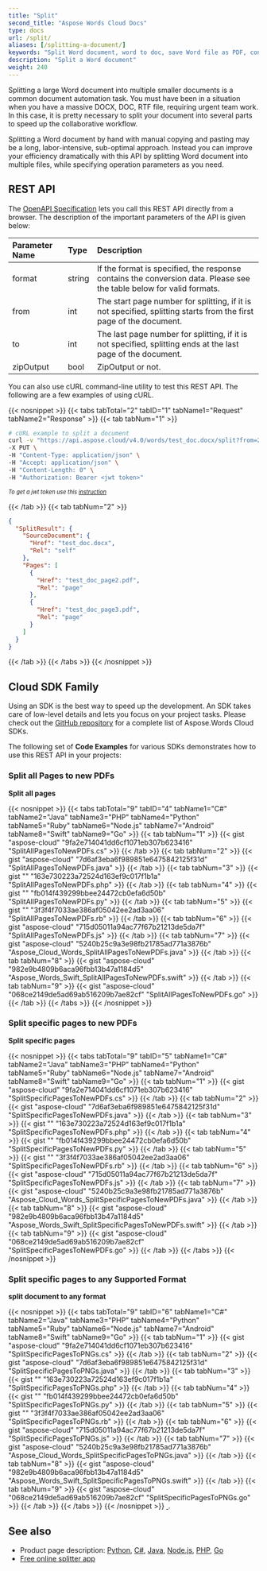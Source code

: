 ```yaml
---
title: "Split"
second_title: "Aspose Words Cloud Docs"
type: docs
url: /split/
aliases: [/splitting-a-document/]
keywords: "Split Word document, word to doc, save Word file as PDF, convert Word document to HTML, DOC to HTML, PDF to Word, TIFF file"
description: "Split a Word document"
weight: 240
---
```


Splitting a large Word document into multiple smaller documents is a common document automation task. You must have been in a situation when you have a massive DOCX, DOC, RTF file, requiring urgent team work. In this case, it is pretty necessary to split your document into several parts to speed up the collaborative workflow.

Splitting a Word document by hand with manual copying and pasting may be a long, labor-intensive, sub-optimal approach. Instead you can improve your efficiency dramatically with this API by splitting Word document into multiple files, while specifying operation parameters as you need.

## REST API

The [OpenAPI Specification](https://apireference.aspose.cloud/words/#/Split/SplitDocument) lets you call this REST API directly from a browser. The description of the important parameters of the API is given below:

|Parameter Name|Type|Description|
| :- | :- | :- |
|format|string|If the format is specified, the response contains the conversion data. Please see the table below for valid formats.|
|from|int|The start page number for splitting, if it is not specified, splitting starts from the first page of the document.|
|to|int|The last page number for splitting, if it is not specified, splitting ends at the last page of the document.|
|zipOutput|bool|ZipOutput or not.|

You can also use cURL command-line utility to test this REST API. The following are a few examples of using cURL.

{{< nosnippet >}}
{{< tabs tabTotal="2" tabID="1" tabName1="Request" tabName2="Response" >}}
{{< tab tabNum="1" >}}

```bash
# cURL example to split a document
curl -v "https://api.aspose.cloud/v4.0/words/test_doc.docx/split?from=2&to=3&format=pdf" \
-X PUT \
-H "Content-Type: application/json" \
-H "Accept: application/json" \
-H "Content-Length: 0" \
-H "Authorization: Bearer <jwt token>"
```

<p style="margin:0;font-size:80%;font-style:italic">To get a jwt token use this <a href="/words/getting-started/available-sdks/#curl">instruction</a></p>

{{< /tab >}}
{{< tab tabNum="2" >}}

```json
{
  "SplitResult": {
    "SourceDocument": {
      "Href": "test_doc.docx",
      "Rel": "self"
    },
    "Pages": [
      {
        "Href": "test_doc_page2.pdf",
        "Rel": "page"
      },
      {
        "Href": "test_doc_page3.pdf",
        "Rel": "page"
      }
    ]
  }
}
```

{{< /tab >}}
{{< /tabs >}}
{{< /nosnippet >}}

## Cloud SDK Family

Using an SDK is the best way to speed up the development. An SDK takes care of low-level details and lets you focus on your project tasks. Please check out the [GitHub repository](https://github.com/aspose-words-cloud) for a complete list of Aspose.Words Cloud SDKs.

The following set of **Code Examples** for various SDKs demonstrates how to use this REST API in your projects:

### Split all Pages to new PDFs

**Split all pages**

{{< nosnippet >}}
{{< tabs tabTotal="9" tabID="4" tabName1="C#" tabName2="Java" tabName3="PHP" tabName4="Python" tabName5="Ruby" tabName6="Node.js" tabName7="Android" tabName8="Swift" tabName9="Go" >}}
{{< tab tabNum="1" >}}
{{< gist "aspose-cloud" "9fa2e714041dd6cf1071eb307b623416" "SplitAllPagesToNewPDFs.cs" >}}
{{< /tab >}}
{{< tab tabNum="2" >}}
{{< gist "aspose-cloud" "7d6af3eba6f989851e6475842125f31d" "SplitAllPagesToNewPDFs.java" >}}
{{< /tab >}}
{{< tab tabNum="3" >}}
{{< gist "" "163e730223a72524d163ef9c017f1b1a" "SplitAllPagesToNewPDFs.php" >}}
{{< /tab >}}
{{< tab tabNum="4" >}}
{{< gist "" "fb014f439299bbee24472cb0efa6d50b" "SplitAllPagesToNewPDFs.py" >}}
{{< /tab >}}
{{< tab tabNum="5" >}}
{{< gist "" "3f3f4f7033ae386af05042ee2ad3aa06" "SplitAllPagesToNewPDFs.rb" >}}
{{< /tab >}}
{{< tab tabNum="6" >}}
{{< gist "aspose-cloud" "715d05011a94ac77f67b21213de5da7f" "SplitAllPagesToNewPDFs.js" >}}
{{< /tab >}}
{{< tab tabNum="7" >}}
{{< gist "aspose-cloud" "5240b25c9a3e98fb21785ad771a3876b" "Aspose_Cloud_Words_SplitAllPagesToNewPDFs.java" >}}
{{< /tab >}}
{{< tab tabNum="8" >}}
{{< gist "aspose-cloud" "982e9b4809b6aca96fbb13b47a1184d5" "Aspose_Words_Swift_SplitAllPagesToNewPDFs.swift" >}}
{{< /tab >}}
{{< tab tabNum="9" >}}
{{< gist "aspose-cloud" "068ce2149de5ad69ab516209b7ae82cf" "SplitAllPagesToNewPDFs.go" >}}
{{< /tab >}}
{{< /tabs >}}
{{< /nosnippet >}}
### Split specific pages to new PDFs

**Split specific pages**

{{< nosnippet >}}
{{< tabs tabTotal="9" tabID="5" tabName1="C#" tabName2="Java" tabName3="PHP" tabName4="Python" tabName5="Ruby" tabName6="Node.js" tabName7="Android" tabName8="Swift" tabName9="Go" >}}
{{< tab tabNum="1" >}}
{{< gist "aspose-cloud" "9fa2e714041dd6cf1071eb307b623416" "SplitSpecificPagesToNewPDFs.cs" >}}
{{< /tab >}}
{{< tab tabNum="2" >}}
{{< gist "aspose-cloud" "7d6af3eba6f989851e6475842125f31d" "SplitSpecificPagesToNewPDFs.java" >}}
{{< /tab >}}
{{< tab tabNum="3" >}}
{{< gist "" "163e730223a72524d163ef9c017f1b1a" "SplitSpecificPagesToNewPDFs.php" >}}
{{< /tab >}}
{{< tab tabNum="4" >}}
{{< gist "" "fb014f439299bbee24472cb0efa6d50b" "SplitSpecificPagesToNewPDFs.py" >}}
{{< /tab >}}
{{< tab tabNum="5" >}}
{{< gist "" "3f3f4f7033ae386af05042ee2ad3aa06" "SplitSpecificPagesToNewPDFs.rb" >}}
{{< /tab >}}
{{< tab tabNum="6" >}}
{{< gist "aspose-cloud" "715d05011a94ac77f67b21213de5da7f" "SplitSpecificPagesToNewPDFs.js" >}}
{{< /tab >}}
{{< tab tabNum="7" >}}
{{< gist "aspose-cloud" "5240b25c9a3e98fb21785ad771a3876b" "Aspose_Cloud_Words_SplitSpecificPagesToNewPDFs.java" >}}
{{< /tab >}}
{{< tab tabNum="8" >}}
{{< gist "aspose-cloud" "982e9b4809b6aca96fbb13b47a1184d5" "Aspose_Words_Swift_SplitSpecificPagesToNewPDFs.swift" >}}
{{< /tab >}}
{{< tab tabNum="9" >}}
{{< gist "aspose-cloud" "068ce2149de5ad69ab516209b7ae82cf" "SplitSpecificPagesToNewPDFs.go" >}}
{{< /tab >}}
{{< /tabs >}}
{{< /nosnippet >}}
### Split specific pages to any Supported Format

**split document to any format**

{{< nosnippet >}}
{{< tabs tabTotal="9" tabID="6" tabName1="C#" tabName2="Java" tabName3="PHP" tabName4="Python" tabName5="Ruby" tabName6="Node.js" tabName7="Android" tabName8="Swift" tabName9="Go" >}}
{{< tab tabNum="1" >}}
{{< gist "aspose-cloud" "9fa2e714041dd6cf1071eb307b623416" "SplitSpecificPagesToPNGs.cs" >}}
{{< /tab >}}
{{< tab tabNum="2" >}}
{{< gist "aspose-cloud" "7d6af3eba6f989851e6475842125f31d" "SplitSpecificPagesToPNGs.java" >}}
{{< /tab >}}
{{< tab tabNum="3" >}}
{{< gist "" "163e730223a72524d163ef9c017f1b1a" "SplitSpecificPagesToPNGs.php" >}}
{{< /tab >}}
{{< tab tabNum="4" >}}
{{< gist "" "fb014f439299bbee24472cb0efa6d50b" "SplitSpecificPagesToPNGs.py" >}}
{{< /tab >}}
{{< tab tabNum="5" >}}
{{< gist "" "3f3f4f7033ae386af05042ee2ad3aa06" "SplitSpecificPagesToPNGs.rb" >}}
{{< /tab >}}
{{< tab tabNum="6" >}}
{{< gist "aspose-cloud" "715d05011a94ac77f67b21213de5da7f" "SplitSpecificPagesToPNGs.js" >}}
{{< /tab >}}
{{< tab tabNum="7" >}}
{{< gist "aspose-cloud" "5240b25c9a3e98fb21785ad771a3876b" "Aspose_Cloud_Words_SplitSpecificPagesToPNGs.java" >}}
{{< /tab >}}
{{< tab tabNum="8" >}}
{{< gist "aspose-cloud" "982e9b4809b6aca96fbb13b47a1184d5" "Aspose_Words_Swift_SplitSpecificPagesToPNGs.swift" >}}
{{< /tab >}}
{{< tab tabNum="9" >}}
{{< gist "aspose-cloud" "068ce2149de5ad69ab516209b7ae82cf" "SplitSpecificPagesToPNGs.go" >}}
{{< /tab >}}
{{< /tabs >}}
{{< /nosnippet >}}
[ ](https://gist.github.com/aspose-words/d7482a8f2824fb669f7c31d8518ad13e#file-examples-ruby-splitresource-split_specific_pages_to_any_supported_format-rb).

## See also

- Product page description: <a href="https://products.aspose.cloud/words/python/split" target="_blank">Python</a>, <a href="https://products.aspose.cloud/words/net/split" target="_blank">C#</a>, <a href="https://products.aspose.cloud/words/java/split" target="_blank">Java</a>, <a href="https://products.aspose.cloud/words/nodejs/split" target="_blank">Node.js</a>, <a href="https://products.aspose.cloud/words/php/split" target="_blank">PHP</a>, <a href="https://products.aspose.cloud/words/go/split" target="_blank">Go</a>
- <a href="https://products.aspose.app/words/splitter" target="_blank">Free online splitter app
